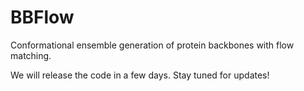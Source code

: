 # BBFlow

Conformational ensemble generation of protein backbones with flow matching.

We will release the code in a few days. Stay tuned for updates!